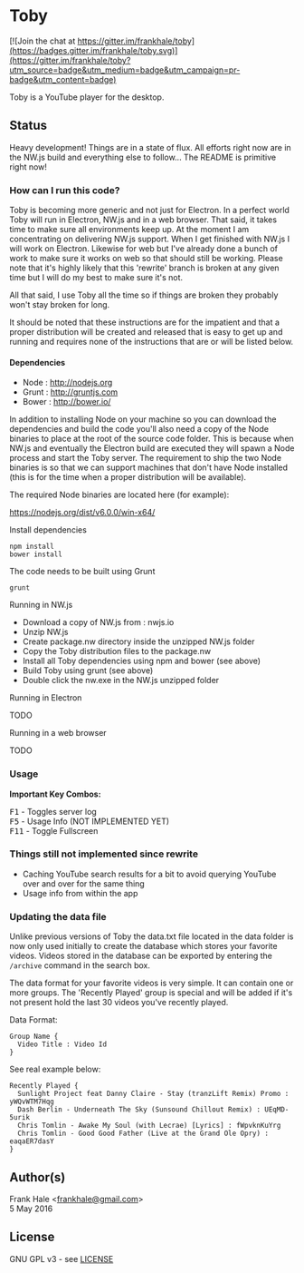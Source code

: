 # Toby

[![Join the chat at https://gitter.im/frankhale/toby](https://badges.gitter.im/frankhale/toby.svg)](https://gitter.im/frankhale/toby?utm_source=badge&utm_medium=badge&utm_campaign=pr-badge&utm_content=badge)

Toby is a YouTube player for the desktop.

## Status

Heavy development! Things are in a state of flux. All efforts right now are in
the NW.js build and everything else to follow... The README is primitive right now!

### How can I run this code?

Toby is becoming more generic and not just for Electron. In a perfect world Toby
will run in Electron, NW.js and in a web browser. That said, it takes time to
make sure all environments keep up. At the moment I am concentrating on
delivering NW.js support. When I get finished with NW.js I will work on
Electron. Likewise for web but I've already done a bunch of work to make sure it
works on web so that should still be working. Please note that it's highly
likely that this 'rewrite' branch is broken at any given time but I will do my
best to make sure it's not.

All that said, I use Toby all the time so if things are broken they probably
won't stay broken for long.

It should be noted that these instructions are for the impatient and that a
proper distribution will be created and released that is easy to get up and running and requires none of the instructions that are or will be listed below.

#### Dependencies

- Node : http://nodejs.org
- Grunt : http://gruntjs.com
- Bower : http://bower.io/

In addition to installing Node on your machine so you can download the dependencies and build the code you'll also need a copy of the Node binaries to place at the root of the source code folder. This is because when NW.js and eventually the Electron build are executed they will spawn a Node process and start the Toby server. The requirement to ship the two Node binaries is so that
we can support machines that don't have Node installed (this is for the time
when a proper distribution will be available).

The required Node binaries are located here (for example):

https://nodejs.org/dist/v6.0.0/win-x64/

Install dependencies  

```
npm install   
bower install
```

The code needs to be built using Grunt  

```
grunt
```

Running in NW.js

- Download a copy of NW.js from : nwjs.io
- Unzip NW.js
- Create package.nw directory inside the unzipped NW.js folder
- Copy the Toby distribution files to the package.nw
- Install all Toby dependencies using npm and bower (see above)
- Build Toby using grunt (see above)
- Double click the nw.exe in the NW.js unzipped folder

Running in Electron

TODO

Running in a web browser

TODO

### Usage

**Important Key Combos:**

<kbd>F1</kbd> - Toggles server log  
<kbd>F5</kbd> - Usage Info (NOT IMPLEMENTED YET)  
<kbd>F11</kbd> - Toggle Fullscreen

### Things still not implemented since rewrite

- Caching YouTube search results for a bit to avoid querying YouTube over and
  over for the same thing
- Usage info from within the app

### Updating the data file

Unlike previous versions of Toby the data.txt file located in the data folder is
now only used initially to create the database which stores your favorite
videos. Videos stored in the database can be exported by entering the `/archive` command in the search box.

The data format for your favorite videos is very simple. It can contain one or
more groups. The 'Recently Played' group is special and will be added if it's
not present hold the last 30 videos you've recently played.

Data Format:

```
Group Name {
  Video Title : Video Id
}
```

See real example below:

```
Recently Played {
  Sunlight Project feat Danny Claire - Stay (tranzLift Remix) Promo : yWQvWTM7Hqg
  Dash Berlin - Underneath The Sky (Sunsound Chillout Remix) : UEqMD-5urik
  Chris Tomlin - Awake My Soul (with Lecrae) [Lyrics] : fWpvknKuYrg
  Chris Tomlin - Good Good Father (Live at the Grand Ole Opry) : eaqaER7dasY
}
```

## Author(s)

Frank Hale &lt;frankhale@gmail.com&gt;  
5 May 2016

## License

GNU GPL v3 - see [LICENSE](LICENSE)
